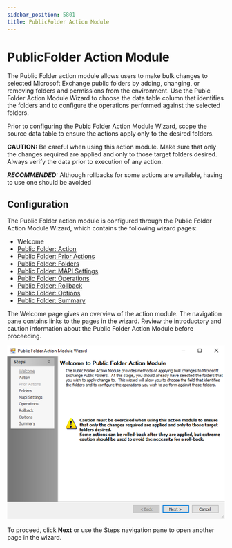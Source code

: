 ```yaml
---
sidebar_position: 5801
title: PublicFolder Action Module
---
```


# PublicFolder Action Module

The Public Folder action module allows users to make bulk changes to selected Microsoft Exchange public folders by adding, changing, or removing folders and permissions from the environment. Use the Pubic Folder Action Module Wizard to choose the data table column that identifies the folders and to configure the operations performed against the selected folders.

Prior to configuring the Pubic Folder Action Module Wizard, scope the source data table to ensure the actions apply only to the desired folders.

**CAUTION:** Be careful when using this action module. Make sure that only the changes required are applied and only to those target folders desired. Always verify the data prior to execution of any action.

***RECOMMENDED:*** Although rollbacks for some actions are available, having to use one should be avoided

## Configuration

The Public Folder action module is configured through the Public Folder Action Module Wizard, which contains the following wizard pages:

* Welcome
* [Public Folder: Action](Action "Public Folder: Action")
* [Public Folder: Prior Actions](PriorActions "Public Folder: Prior Actions")
* [Public Folder: Folders](Folders "Public Folder: Folders")
* [Public Folder: MAPI Settings](MAPISettings "Public Folder: MAPI Settings")
* [Public Folder: Operations](Operations "Public Folder: Operations")
* [Public Folder: Rollback](Rollback "Public Folder: Rollback")
* [Public Folder: Options](Options "Public Folder: Options")
* [Public Folder: Summary](Summary "Public Folder: Summary")

The Welcome page gives an overview of the action module. The navigation pane contains links to the pages in the wizard. Review the introductory and caution information about the Public Folder Action Module before proceeding.

![Public Folder Action Module Wizard Welcome page](../../../../../../../static/images/AccessAnalyzer_12.0/Content/Resources/Images/EnterpriseAuditor/Admin/Action/PublicFolder/Welcome.png "Public Folder Action Module Wizard Welcome page")

To proceed, click **Next** or use the Steps navigation pane to open another page in the wizard.